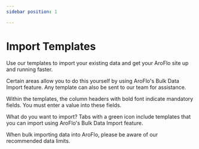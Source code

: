 ```yaml
--- 
sidebar position: 1 

--- 
```

# Import Templates



Use our templates to import your existing data and get your AroFlo site up and running faster.

Certain areas allow you to do this yourself by using AroFlo's Bulk Data Import feature. Any template can also be sent to our team for assistance.

Within the templates, the column headers with bold font indicate mandatory fields. You must enter a value into these fields.




What do you want to import?
Tabs with a green icon include templates that you can import using AroFlo's Bulk Data Import feature.

When bulk importing data into AroFlo, please be aware of our recommended data limits.